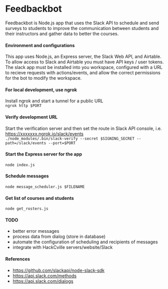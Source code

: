 # Feedbackbot
Feedbackbot is Node.js app that uses the Slack API to schedule and send surveys to students to improve the communication between students and their instructors and gather data to better the courses. 

#### Environment and configurations
This app uses Node.js, an Express server, the Slack Web API, and Airtable. To allow access to Slack and Airtable you must have API keys / user tokens. The slack app must be installed into you workspace, configured with a URL to recieve requests with actions/events, and allow the correct permissions for the bot to modify the workspace. 

#### For local development, use ngrok
Install ngrok and start a tunnel for a public URL  
`ngrok http $PORT`

#### Verify development URL 
Start the verification server and then set the route in Slack API console, i.e. https://xxxxxxx.ngrok.io/slack/events  
`./node_modules/.bin/slack-verify --secret $SIGNING_SECRET --path=/slack/events --port=$PORT`

#### Start the Express server for the app
`node index.js`

#### Schedule messages
`node message_scheduler.js $FILENAME`

#### Get list of courses and students
`node get_rosters.js`

#### TODO
* better error messages
* process data from dialog (store in database)  
* automate the configuration of scheduling and recipients of messages  
* integrate with HackCville servers/website/Slack  

#### References
* https://github.com/slackapi/node-slack-sdk  
* https://api.slack.com/methods   
* https://api.slack.com/dialogs  